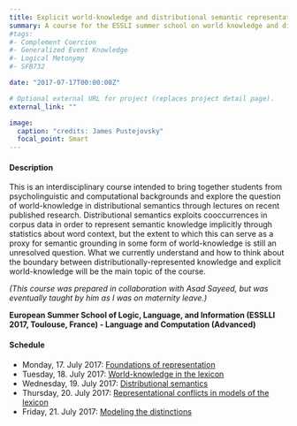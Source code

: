 ```yaml
---
title: Explicit world-knowledge and distributional semantic representations (with Asad Sayeed, ESSLI, July 2017)
summary: A course for the ESSLI summer school on world knowledge and distributional semantics
#tags:
#- Complement Coercion
#- Generalized Event Knowledge
#- Logical Metonymy
#- SFB732

date: "2017-07-17T00:00:00Z"

# Optional external URL for project (replaces project detail page).
external_link: ""

image:
  caption: "credits: James Pustejovsky"
  focal_point: Smart
---
```


<h4>Description </h4>

This is an interdisciplinary course intended to bring together students from psycholinguistic and computational backgrounds and explore the question of world-knowledge in distributional semantics through lectures on recent published research. Distributional semantics exploits cooccurrences in corpus data in order to represent semantic knowledge implicitly through statistics about word context, but the extent to which this can serve as a proxy for semantic grounding in some form of world-knowledge is still an unresolved question. What we currently understand and how to think about the boundary between distributionally-represented knowledge and explicit world-knowledge will be the main topic of the course.

<i>(This course was prepared in collaboration with Asad Sayeed, but was eventually taught by him as I was on maternity leave.)</i>

<b>European Summer School of Logic, Language, and Information (ESSLLI 2017, Toulouse, France) - Language and Computation (Advanced)</b>

<h4>Schedule </h4>

- Monday, 17. July 2017: [Foundations of representation](s1.pdf)
- Tuesday, 18. July 2017: [World-knowledge in the lexicon](s2.pdf)
- Wednesday, 19. July 2017: [Distributional semantics](s3.pdf) 
- Thursday, 20. July 2017: [Representational conflicts in models of the lexicon](s4.pdf)
- Friday, 21. July 2017: [Modeling the distinctions](s5.pdf)